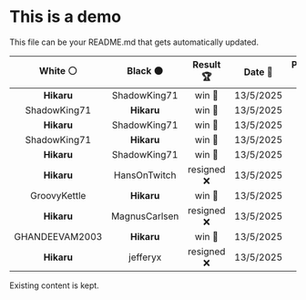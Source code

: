 # This is a demo

This file can be your README.md that gets automatically updated.

<!--START_SECTION:chessStats-->
<!-- Automatically generated with https://github.com/Balastrong/chess-stats-action -->

| White ⚪ | Black ⚫ | Result 🏆 | Date 📅 | Position 🗺️ |
|:---:|:---:|:---:|:---:|:---:|
| **Hikaru** | ShadowKing71 | win 🥇 | 13/5/2025 | <a href="http://www.ee.unb.ca/cgi-bin/tervo/fen.pl?select=8/p2q1p1k/3P4/5r1p/5P2/6QP/P5RK/8 b - - 5 48">Link</a> |
| ShadowKing71 | **Hikaru** | win 🥇 | 13/5/2025 | <a href="http://www.ee.unb.ca/cgi-bin/tervo/fen.pl?select=1k4r1/1P5r/3P1Q2/3pp3/P5q1/2P1n1B1/5P2/3R2KR b - - 11 39">Link</a> |
| **Hikaru** | ShadowKing71 | win 🥇 | 13/5/2025 | <a href="http://www.ee.unb.ca/cgi-bin/tervo/fen.pl?select=8/r7/Pk3p2/7p/5K1P/5P2/8/R7 b - - 3 47">Link</a> |
| ShadowKing71 | **Hikaru** | win 🥇 | 13/5/2025 | <a href="http://www.ee.unb.ca/cgi-bin/tervo/fen.pl?select=2r3k1/1p1n1p1p/4p1p1/3p4/2qPn1P1/p2KB2P/2B1NP2/1Q5R w - - 8 31">Link</a> |
| **Hikaru** | ShadowKing71 | win 🥇 | 13/5/2025 | <a href="http://www.ee.unb.ca/cgi-bin/tervo/fen.pl?select=1b2r3/3R3p/7k/p5pP/6P1/1P1BP3/P7/5K2 b - - 2 30">Link</a> |
| **Hikaru** | HansOnTwitch | resigned ❌ | 13/5/2025 | <a href="http://www.ee.unb.ca/cgi-bin/tervo/fen.pl?select=1k1r3r/ppp1q3/8/1PNb1pb1/P7/2QPP1pp/4BP1R/2R1K3 w - - 0 27">Link</a> |
| GroovyKettle | **Hikaru** | win 🥇 | 13/5/2025 | <a href="http://www.ee.unb.ca/cgi-bin/tervo/fen.pl?select=5bk1/5p2/6p1/3p4/1q3P1p/p1NK4/P2Q4/8 w - - 0 57">Link</a> |
| **Hikaru** | MagnusCarlsen | resigned ❌ | 13/5/2025 | <a href="http://www.ee.unb.ca/cgi-bin/tervo/fen.pl?select=8/8/1p1R3p/6pk/1pPbNp2/4r3/P3K3/8 w - - 8 48">Link</a> |
| GHANDEEVAM2003 | **Hikaru** | win 🥇 | 13/5/2025 | <a href="http://www.ee.unb.ca/cgi-bin/tervo/fen.pl?select=3k4/7R/4K3/6p1/8/7p/6b1/2q5 w - - 0 70">Link</a> |
| **Hikaru** | jefferyx | resigned ❌ | 13/5/2025 | <a href="http://www.ee.unb.ca/cgi-bin/tervo/fen.pl?select=3r2k1/pp6/2p2q2/2P5/1PP5/P5p1/3Q2K1/8 w - - 0 45">Link</a> |

<!--END_SECTION:chessStats-->

Existing content is kept.
